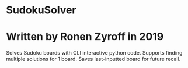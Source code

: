 # SudokuSolver
# Written by Ronen Zyroff in 2019
Solves Sudoku boards with CLI interactive python code.
Supports finding multiple solutions for 1 board.
Saves last-inputted board for future recall.
